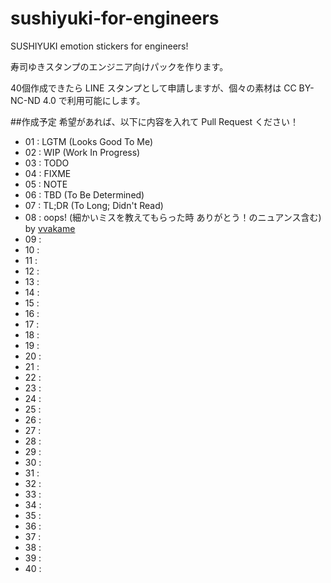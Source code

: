 sushiyuki-for-engineers
=======================

SUSHIYUKI emotion stickers for engineers!

寿司ゆきスタンプのエンジニア向けパックを作ります。

40個作成できたら LINE スタンプとして申請しますが、個々の素材は CC BY-NC-ND 4.0 で利用可能にします。

##作成予定
希望があれば、以下に内容を入れて Pull Request ください！
- 01 : LGTM  (Looks Good To Me)
- 02 : WIP   (Work In Progress)
- 03 : TODO
- 04 : FIXME
- 05 : NOTE
- 06 : TBD   (To Be Determined)
- 07 : TL;DR (To Long; Didn't Read)
- 08 : oops! (細かいミスを教えてもらった時 ありがとう！のニュアンス含む) by [vvakame](https://github.com/vvakame)
- 09 : 
- 10 : 
- 11 : 
- 12 : 
- 13 : 
- 14 : 
- 15 : 
- 16 : 
- 17 : 
- 18 : 
- 19 : 
- 20 : 
- 21 : 
- 22 : 
- 23 : 
- 24 : 
- 25 : 
- 26 : 
- 27 : 
- 28 : 
- 29 : 
- 30 : 
- 31 : 
- 32 : 
- 33 : 
- 34 : 
- 35 : 
- 36 : 
- 37 : 
- 38 : 
- 39 : 
- 40 : 
